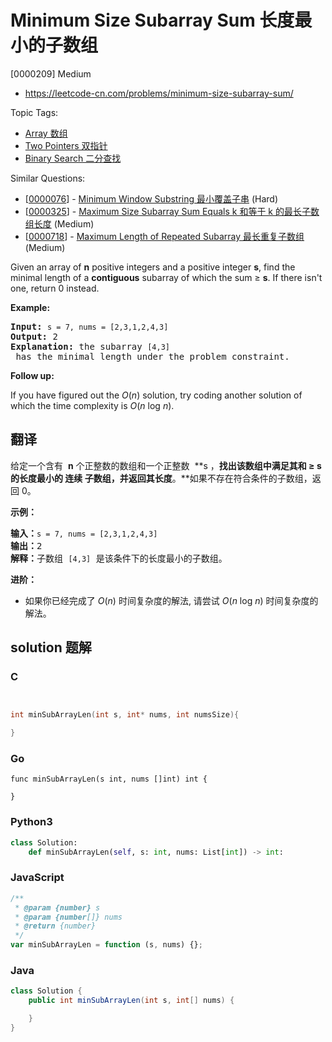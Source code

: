 # Minimum Size Subarray Sum 长度最小的子数组

[0000209] Medium

- https://leetcode-cn.com/problems/minimum-size-subarray-sum/

Topic Tags:

- [Array 数组](https://leetcode-cn.com/tag/array/)
- [Two Pointers 双指针](https://leetcode-cn.com/tag/two-pointers/)
- [Binary Search 二分查找](https://leetcode-cn.com/tag/binary-search/)

Similar Questions:

- [[0000076](https://leetcode-cn.com/problems/minimum-window-substring/)] - [Minimum Window Substring 最小覆盖子串](./0000076.minimum-window-substring.md) (Hard)
- [[0000325](https://leetcode-cn.com/problems/maximum-size-subarray-sum-equals-k/)] - [Maximum Size Subarray Sum Equals k 和等于 k 的最长子数组长度](./0000325.maximum-size-subarray-sum-equals-k.md) (Medium)
- [[0000718](https://leetcode-cn.com/problems/maximum-length-of-repeated-subarray/)] - [Maximum Length of Repeated Subarray 最长重复子数组](./0000718.maximum-length-of-repeated-subarray.md) (Medium)

Given an array of **n** positive integers and a positive integer **s**, find the minimal length of a **contiguous** subarray of which the sum ≥ **s**. If there isn't one, return 0 instead.

**Example:**

<pre><strong>Input:</strong> <code>s = 7, nums = [2,3,1,2,4,3]</code>
<strong>Output:</strong> 2
<strong>Explanation: </strong>the subarray <code>[4,3]</code> has the minimal length under the problem constraint.</pre>

**Follow up:**

If you have figured out the _O_(_n_) solution, try coding another solution of which the time complexity is _O_(_n_ log _n_).

## 翻译

给定一个含有  **n** 个正整数的数组和一个正整数  **s ，**找出该数组中满足其和 **≥ s** 的长度最小的 **连续** 子数组，并返回其长度**。**如果不存在符合条件的子数组，返回 0。

**示例：**

<pre><strong>输入：</strong><code>s = 7, nums = [2,3,1,2,4,3]</code>
<strong>输出：</strong>2
<strong>解释：</strong>子数组&nbsp;<code>[4,3]</code>&nbsp;是该条件下的长度最小的子数组。
</pre>

**进阶：**

- 如果你已经完成了 _O_(_n_) 时间复杂度的解法, 请尝试 _O_(_n_ log _n_) 时间复杂度的解法。

## solution 题解

### C

```c


int minSubArrayLen(int s, int* nums, int numsSize){

}


```

### Go

```golang
func minSubArrayLen(s int, nums []int) int {

}
```

### Python3

```python
class Solution:
    def minSubArrayLen(self, s: int, nums: List[int]) -> int:
```

### JavaScript

```javascript
/**
 * @param {number} s
 * @param {number[]} nums
 * @return {number}
 */
var minSubArrayLen = function (s, nums) {};
```

### Java

```java
class Solution {
    public int minSubArrayLen(int s, int[] nums) {

    }
}
```
